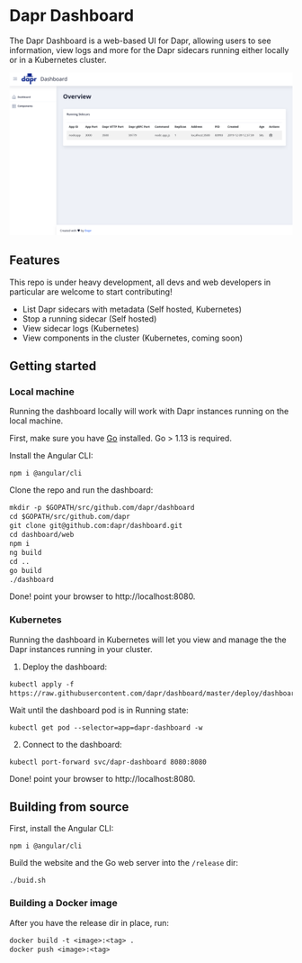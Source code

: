 # Dapr Dashboard

The Dapr Dashboard is a web-based UI for Dapr, allowing users to see information, view logs and more for the Dapr sidecars running either locally or in a Kubernetes cluster.

<p style="text-align:center">
  <img src="img/img.png">
</p>

## Features

This repo is under heavy development, all devs and web developers in particular are welcome to start contributing!

* List Dapr sidecars with metadata (Self hosted, Kubernetes)
* Stop a running sidecar (Self hosted)
* View sidecar logs (Kubernetes)
* View components in the cluster (Kubernetes, coming soon)

## Getting started

### Local machine

Running the dashboard locally will work with Dapr instances running on the local machine.

First, make sure you have [Go](https://golang.org/dl/) installed.
Go > 1.13 is required.

Install the Angular CLI:

```
npm i @angular/cli
```

Clone the repo and run the dashboard:

```
mkdir -p $GOPATH/src/github.com/dapr/dashboard
cd $GOPATH/src/github.com/dapr
git clone git@github.com:dapr/dashboard.git
cd dashboard/web
npm i
ng build
cd ..
go build
./dashboard
```

Done! point your browser to http://localhost:8080.

### Kubernetes

Running the dashboard in Kubernetes will let you view and manage the the Dapr instances running in your cluster.

1. Deploy the dashboard:

```
kubectl apply -f https://raw.githubusercontent.com/dapr/dashboard/master/deploy/dashboard.yaml
```

Wait until the dashboard pod is in Running state:

```
kubectl get pod --selector=app=dapr-dashboard -w
```

2. Connect to the dashboard:

```
kubectl port-forward svc/dapr-dashboard 8080:8080
```

Done! point your browser to http://localhost:8080.

## Building from source

First, install the Angular CLI:

```
npm i @angular/cli
```

Build the website and the Go web server into the `/release` dir:

```
./buid.sh
```

### Building a Docker image

After you have the release dir in place, run:

```
docker build -t <image>:<tag> .
docker push <image>:<tag>
```
